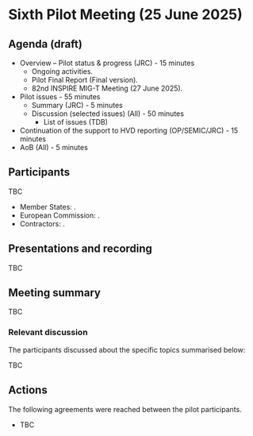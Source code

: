 # Sixth Pilot Meeting (25 June 2025)

## Agenda (draft)

* Overview – Pilot status & progress (JRC) - 15 minutes
    * Ongoing activities.
    * Pilot Final Report (Final version).
    * 82nd INSPIRE MIG-T Meeting (27 June 2025).
* Pilot issues - 55 minutes
    *	Summary (JRC) - 5 minutes
    * Discussion (selected issues) (All) - 50 minutes
        * List of issues (TDB)
*	Continuation of the support to HVD reporting (OP/SEMIC/JRC) - 15 minutes
* AoB (All) - 5 minutes

## Participants

TBC
* Member States: .
* European Commission: .
* Contractors: .

## Presentations and recording

TBC 

## Meeting summary

TBC

### Relevant discussion	

The participants discussed about the specific topics summarised below:

TBC

## Actions

The following agreements were reached between the pilot participants.
* TBC
